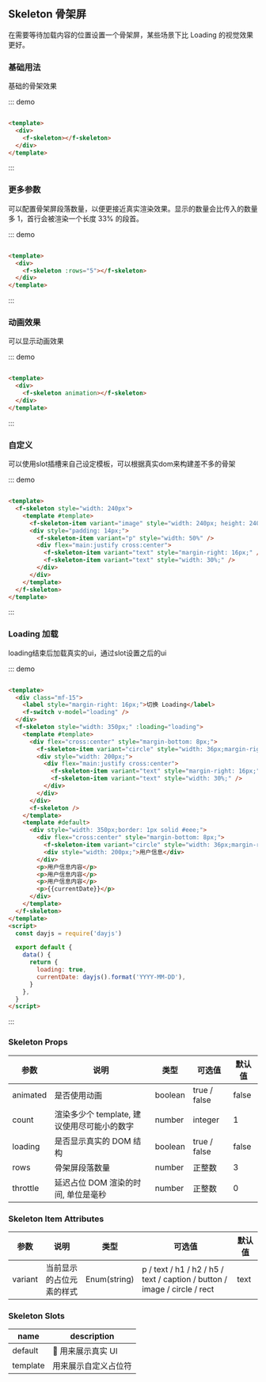 ## Skeleton 骨架屏

在需要等待加载内容的位置设置一个骨架屏，某些场景下比 Loading 的视觉效果更好。

### 基础用法

基础的骨架效果

::: demo

```html

<template>
  <div>
    <f-skeleton></f-skeleton>
  </div>
</template>
```

:::

### 更多参数

可以配置骨架屏段落数量，以便更接近真实渲染效果。显示的数量会比传入的数量多 1，首行会被渲染一个长度 33% 的段首。

::: demo

```html

<template>
  <div>
    <f-skeleton :rows="5"></f-skeleton>
  </div>
</template>
```

:::

### 动画效果

可以显示动画效果

::: demo

```html

<template>
  <div>
    <f-skeleton animation></f-skeleton>
  </div>
</template>
```

:::

### 自定义

可以使用slot插槽来自己设定模板，可以根据真实dom来构建差不多的骨架

::: demo

```html

<template>
  <f-skeleton style="width: 240px">
    <template #template>
      <f-skeleton-item variant="image" style="width: 240px; height: 240px;" />
      <div style="padding: 14px;">
        <f-skeleton-item variant="p" style="width: 50%" />
        <div flex="main:justify cross:center">
          <f-skeleton-item variant="text" style="margin-right: 16px;" />
          <f-skeleton-item variant="text" style="width: 30%;" />
        </div>
      </div>
    </template>
  </f-skeleton>
</template>
```

:::

### Loading 加载

loading结束后加载真实的ui，通过slot设置之后的ui

::: demo

```html

<template>
  <div class="mf-15">
    <label style="margin-right: 16px;">切换 Loading</label>
    <f-switch v-model="loading" />
  </div>
  <f-skeleton style="width: 350px;" :loading="loading">
    <template #template>
      <div flex="cross:center" style="margin-bottom: 8px;">
        <f-skeleton-item variant="circle" style="width: 36px;margin-right: 8px;" />
        <div style="width: 200px;">
          <div flex="main:justify cross:center">
            <f-skeleton-item variant="text" style="margin-right: 16px;" />
            <f-skeleton-item variant="text" style="width: 30%;" />
          </div>
        </div>
      </div>
      <f-skeleton />
    </template>
    <template #default>
      <div style="width: 350px;border: 1px solid #eee;">
        <div flex="cross:center" style="margin-bottom: 8px;">
          <f-skeleton-item variant="circle" style="width: 36px;margin-right: 8px;" />
          <div style="width: 200px;">用户信息</div>
        </div>
        <p>用户信息内容</p>
        <p>用户信息内容</p>
        <p>用户信息内容</p>
        <p>{{currentDate}}</p>
      </div>
    </template>
  </f-skeleton>
</template>
<script>
  const dayjs = require('dayjs')

  export default {
    data() {
      return {
        loading: true,
        currentDate: dayjs().format('YYYY-MM-DD'),
      }
    },
  }
</script>
```

:::

### Skeleton Props

| 参数     | 说明                                        | 类型    | 可选值       | 默认值 |
| -------- | ------------------------------------------- | ------- | ------------ | ------ |
| animated | 是否使用动画                                | boolean | true / false | false  |
| count    | 渲染多少个 template, 建议使用尽可能小的数字 | number  | integer      | 1      |
| loading  | 是否显示真实的 DOM 结构                     | boolean | true / false | false  |
| rows     | 骨架屏段落数量                              | number  | 正整数       | 3      |
| throttle | 延迟占位 DOM 渲染的时间, 单位是毫秒         | number  | 正整数       | 0      |

### Skeleton Item Attributes

| 参数    | 说明                     | 类型         | 可选值                                                               | 默认值 |
| ------- | ------------------------ | ------------ | -------------------------------------------------------------------- | ------ |
| variant | 当前显示的占位元素的样式 | Enum(string) | p / text / h1 / h2 / h5 / text / caption / button / image / circle / rect | text   |

### Skeleton Slots

| name     | description          |
| -------- | -------------------- |
| default  |  用来展示真实 UI     |
| template | 用来展示自定义占位符 |
